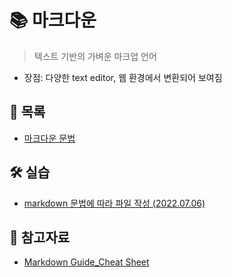 # 📚 마크다운

> 텍스트 기반의 가벼운 마크업 언어

- 장점: 다양한 text editor, 웹 환경에서 변환되어 보여짐



## 📃 목록

- [마크다운 문법](https://github.com/hyejinny97/TIL/blob/master/Markdown/markdown_grammar.md)



## 🛠 실습
- [markdown 문법에 따라 파일 작성 (2022.07.06)](https://github.com/hyejinny97/TIL/blob/master/Markdown/markdown_practice.md)



## 🔎 참고자료
- [Markdown Guide_Cheat Sheet](https://www.markdownguide.org/cheat-sheet/)
